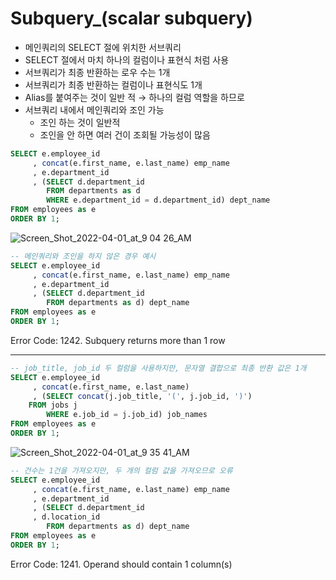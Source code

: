 # Subquery_(scalar subquery)

- 메인쿼리의 SELECT 절에 위치한 서브쿼리
- SELECT 절에서 마치 하나의 컬럼이나 표현식 처럼 사용
- 서브쿼리가 최종 반환하는 로우 수는 1개
- 서브쿼리가 최종 반환하는 컬럼이나 표현식도 1개
- Alias를 붙여주는 것이 일반 적 → 하나의 컬럼 역할을 하므로
- 서브쿼리 내에서 메인쿼리와 조인 가능
    - 조인 하는 것이 일반적
    - 조인을 안 하면 여러 건이 조회될 가능성이 많음

```sql
SELECT e.employee_id
     , concat(e.first_name, e.last_name) emp_name
     , e.department_id
     , (SELECT d.department_id
        FROM departments as d
        WHERE e.department_id = d.department_id) dept_name
FROM employees as e
ORDER BY 1;
```

![Screen_Shot_2022-04-01_at_9 04 26_AM](https://user-images.githubusercontent.com/54128055/161455047-aa748cfa-3789-4ac3-9785-31f71f4a9184.png)

```sql
-- 메인쿼리와 조인을 하지 않은 경우 예시
SELECT e.employee_id
     , concat(e.first_name, e.last_name) emp_name
     , e.department_id
     , (SELECT d.department_id
        FROM departments as d) dept_name
FROM employees as e
ORDER BY 1;
```

Error Code: 1242. Subquery returns more than 1 row

---

```sql
-- job_title, job_id 두 컬럼을 사용하지만, 문자열 결합으로 최종 반환 값은 1개
SELECT e.employee_id
     , concat(e.first_name, e.last_name)
     , (SELECT concat(j.job_title, '(', j.job_id, ')')
	FROM jobs j
        WHERE e.job_id = j.job_id) job_names
FROM employees as e
ORDER BY 1;
```

![Screen_Shot_2022-04-01_at_9 35 41_AM](https://user-images.githubusercontent.com/54128055/161455048-ac2af2dd-9240-41f0-8cc7-6e73930b7ba6.png)

```sql
-- 건수는 1건을 가져오지만, 두 개의 컬럼 값을 가져오므로 오류
SELECT e.employee_id
     , concat(e.first_name, e.last_name) emp_name
     , e.department_id
     , (SELECT d.department_id
     , d.location_id
        FROM departments as d) dept_name
FROM employees as e
ORDER BY 1;
```

Error Code: 1241. Operand should contain 1 column(s)
